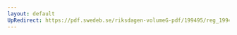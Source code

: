 ```yaml
---
layout: default
UpRedirect: https://pdf.swedeb.se/riksdagen-volumeG-pdf/199495/reg_199495/reg_199495_0466.pdf
---
```

